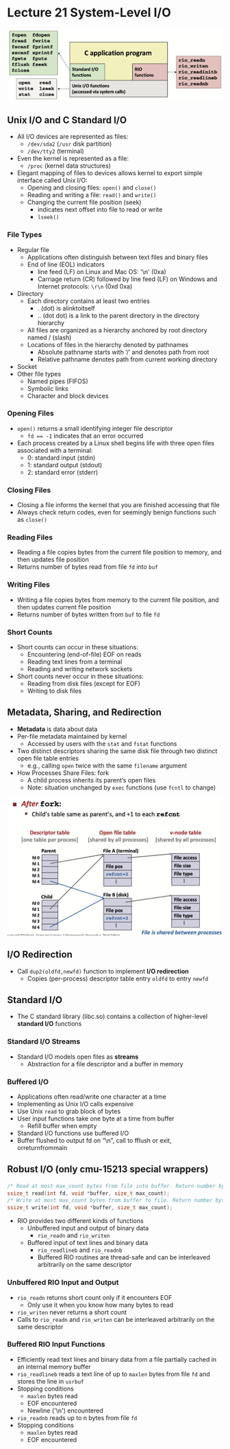 # Lecture 21 System-Level I/O

![image-20200417205616601](images/lecture21-io/unix_io_and_c_standard_io.png)

## Unix I/O and C Standard I/O

* All I/O devices are represented as files:
  * `/dev/sda2` (`/usr` disk partition)
  * `/dev/tty2` (terminal)
* Even the kernel is represented as a file:
  * `/proc` (kernel data structures)
* Elegant mapping of files to devices allows kernel to export simple interface called Unix I/O:
  * Opening and closing files: `open()` and `close()`
  * Reading and writing a file: `read()` and `write()`
  * Changing the current file position (seek)
    * indicates next offset into file to read or write
    * `lseek()`

### File Types

* Regular file
  * Applications often distinguish between text files and binary files
  * End of line (EOL) indicators
    * line feed (LF) on Linux and Mac OS: '\n' (0xa)
    * Carriage return (CR) followed by line feed (LF) on Windows and Internet protocols: `\r\n` (0xd 0xa)
* Directory
  * Each directory contains at least two entries
    * . (dot) is alinktoitself
    * .. (dot dot) is a link to the parent directory in the directory hierarchy
  * All files are organized as a hierarchy anchored by root directory named / (slash)
  * Locations of files in the hierarchy denoted by pathnames
    * Absolute pathname starts with ‘/’ and denotes path from root
    * Relative pathname denotes path from current working directory
* Socket
* Other file types
  * Named pipes (FIFOS)
  * Symbolic links
  * Character and block devices

### Opening Files

* `open()` returns a small identifying integer file descriptor
  * `fd == -1` indicates that an error occurred
* Each process created by a Linux shell begins life with three open files associated with a terminal:
  * 0: standard input (stdin)
  * 1: standard output (stdout)
  * 2: standard error (stderr)

### Closing Files

* Closing a file informs the kernel that you are finished accessing that file
* Always check return codes, even for seemingly benign functions such as `close()`

### Reading Files

* Reading a file copies bytes from the current file position to memory, and then updates file position
* Returns number of bytes read from file `fd` into `buf`

### Writing Files

* Writing a file copies bytes from memory to the current file position, and then updates current file position
* Returns number of bytes written from `buf` to file `fd`

### Short Counts

* Short counts can occur in these situations:
  * Encountering (end-of-file) EOF on reads
  * Reading text lines from a terminal
  * Reading and writing network sockets
* Short counts never occur in these situations:
  * Reading from disk files (except for EOF)
  * Writing to disk files

## Metadata, Sharing, and Redirection

* **Metadata** is data about data
* Per-file metadata maintained by kernel
  * Accessed by users with the `stat` and `fstat` functions
* Two distinct descriptors sharing the same disk file through two distinct open file table entries
  * e.g., calling `open` twice with the same `filename` argument
* How Processes Share Files: fork
  * A child process inherits its parent’s open files
  * Note: situation unchanged by `exec` functions (use `fcntl` to change)

![image-20200412014248924](images/lecture21-io/how_processes_share_file_fork.png)

## I/O Redirection

* Call `dup2(oldfd,newfd)` function to implement **I/O redirection**
  * Copies (per-process) descriptor table entry `oldfd` to entry `newfd`

## Standard I/O

* The C standard library (libc.so) contains a collection of higher-level **standard I/O** functions

### Standard I/O Streams

* Standard I/O models open files as **streams**
  * Abstraction for a file descriptor and a buffer in memory

### Buffered I/O

* Applications often read/write one character at a time
* Implementing as Unix I/O calls expensive
* Use Unix `read` to grab block of bytes
* User input functions take one byte at a time from buffer
  * Refill buffer when empty
* Standard I/O functions use buffered I/O
* Buffer flushed to output fd on “\n”, call to fflush or exit, orreturnfrommain

## Robust I/O (only cmu-15213 special wrappers)

```c
/* Read at most max_count bytes from file into buffer. Return number bytes read, or error value */
ssize_t read(int fd, void *buffer, size_t max_count);
/* Write at most max_count bytes from buffer to file. Return number bytes written, or error value */
ssize_t write(int fd, void *buffer, size_t max_count);
```

* RIO provides two different kinds of functions
  * Unbuffered input and output of binary data
    * `rio_readn` and `rio_writen`
  * Buffered input of text lines and binary data
    * `rio_readlineb` and `rio_readnb`
    * Buffered RIO routines are thread-safe and can be interleaved arbitrarily on the same descriptor

### Unbuffered RIO Input and Output

* `rio_readn` returns short count only if it encounters EOF
  * Only use it when you know how many bytes to read
* `rio_writen` never returns a short count
* Calls to `rio_readn` and `rio_writen` can be interleaved arbitrarily on the same descriptor

### Buffered RIO Input Functions

* Efficiently read text lines and binary data from a file partially cached in an internal memory buffer
* `rio_readlineb` reads a text line of up to `maxlen` bytes from file `fd` and stores the line in `usrbuf`
* Stopping conditions
  * `maxlen` bytes read
  * EOF encountered
  * Newline ('\\n') encountered
* `rio_readnb` reads up to n bytes from file `fd`
* Stopping conditions
  * `maxlen` bytes read
  * EOF encountered